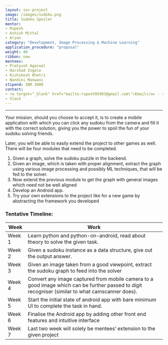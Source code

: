 ```yaml
---
layout: soc-project
image: /images/sudoku.png
title: Sudoku Spoiler
mentor: 
- Rupesh
- Ashish Mittal 
- Aryan 
category: "Development, Image Processing & Machine Learning"
application_procedure: "proposal"
weight: 40
ribbon: new
mentees: 
- Pratyush Agarwal
- Harshad Ingole
- Rishikesh Khetri
- Nandini Manwani
stipend: INR 3000
contact: 
- <a target="_blank" href="mailto:rupesh95903@gmail.com\">Email</a> - rupesh95903@gmail.com
- Slack
---
```


---

Your mission, should you choose to accept it, is to create a mobile application with which you can click any sudoku from the camera and fill it with the correct solution, giving you the power to spoil the fun of your sudoku solving friends. 

<!--break-->

Later, you will be able to easily extend the project to other games as well.
There will be four modules that need to be completed.
1) Given a graph, solve the sudoku puzzle in the backend.
2) Given an image, which is taken with proper alignment, extract the graph using various image processing and possibly ML techniques, that will be fed to the solver.
3) Now extend the previous module to get the graph with general images which need not be well aligned
4) Develop an Android app.
5) Try your own extensions to the project like for a new game by abstracting the framework you developed

<!--break-->

### Tentative Timeline:

|Week | Work |
|--- | --- |
| Week 1 | Learn python and python-on-android, read about theory to solve the given task. |
| Week 2 |  Given a sudoku instance as a data structure, give out the output answer.  |
| Week 3 |  Given an image taken from a good viewpoint, extract the sudoku graph to feed into the solver |
| Week 4 | Convert any image captured from mobile camera to a good image which can be further passed to digit recogniser (similar to what camscanner does). |
| Week 5 | Start the initial state of android app with bare minimum UI to complete the task in hand. |
| Week 6 | Finalise the Android app by adding other front end features and intuitive interface |
| Week 7 | Last two week will solely be mentees’ extension to the given project |



